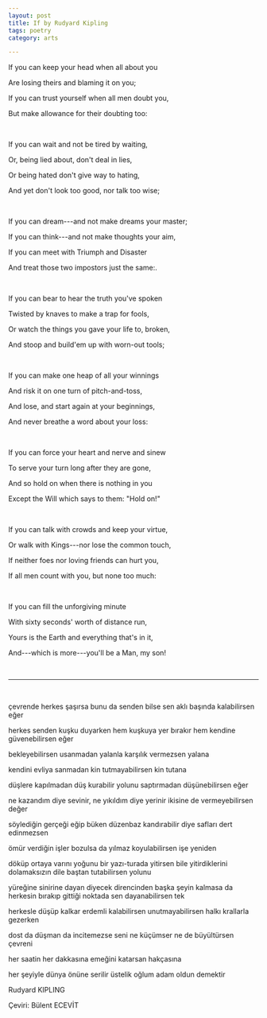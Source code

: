 ```yaml
---
layout: post
title: If by Rudyard Kipling 
tags: poetry
category: arts

--- 
```



If you can keep your head when all about you

Are losing theirs and blaming it on you; 

If you can trust yourself when all men doubt you, 

But make allowance for their doubting too: 

<br>

If you can wait and not be tired by waiting, 

Or, being lied about, don't deal in lies, 

Or being hated don't give way to hating, 

And yet don't look too good, nor talk too wise; 

<br>

If you can dream---and not make dreams your master; 

If you can think---and not make thoughts your aim, 

If you can meet with Triumph and Disaster

And treat those two impostors just the same:. 

<br>

If you can bear to hear the truth you've spoken

Twisted by knaves to make a trap for fools, 

Or watch the things you gave your life to, broken, 

And stoop and build'em up with worn-out tools; 

<br>

If you can make one heap of all your winnings

And risk it on one turn of pitch-and-toss, 

And lose, and start again at your beginnings, 

And never breathe a word about your loss: 

<br>

If you can force your heart and nerve and sinew

To serve your turn long after they are gone, 

And so hold on when there is nothing in you

Except the Will which says to them: "Hold on!" 

<br>

If you can talk with crowds and keep your virtue, 

Or walk with Kings---nor lose the common touch, 

If neither foes nor loving friends can hurt you, 

If all men count with you, but none too much: 

<br>

If you can fill the unforgiving minute

With sixty seconds' worth of distance run, 

Yours is the Earth and everything that's in it, 

And---which is more---you'll be a Man, my son! 



<br>

--- 

<br>

çevrende herkes şaşırsa bunu da senden bilse
sen aklı başında kalabilirsen eğer

herkes senden kuşku duyarken hem kuşkuya yer bırakır
hem kendine güvenebilirsen eğer

bekleyebilirsen usanmadan
yalanla karşılık vermezsen yalana

kendini evliya sanmadan
kin tutmayabilirsen kin tutana

düşlere kapılmadan düş kurabilir
yolunu saptırmadan düşünebilirsen eğer

ne kazandım diye sevinir, ne yıkıldım diye yerinir
ikisine de vermeyebilirsen değer

söylediğin gerçeği eğip büken düzenbaz
kandırabilir diye safları dert edinmezsen

ömür verdiğin işler bozulsa da yılmaz
koyulabilirsen işe yeniden

döküp ortaya varını yoğunu
bir yazı-turada yitirsen bile
yitirdiklerini dolamaksızın dile
baştan tutabilirsen yolunu

yüreğine sinirine dayan diyecek
direncinden başka şeyin kalmasa da
herkesin bırakıp gittiği noktada
sen dayanabilirsen tek

herkesle düşüp kalkar erdemli kalabilirsen
unutmayabilirsen halkı krallarla gezerken

dost da düşman da incitemezse seni
ne küçümser ne de büyültürsen çevreni

her saatin her dakkasına
emeğini katarsan hakçasına

her şeyiyle dünya önüne serilir
üstelik oğlum adam oldun demektir


Rudyard KIPLING

Çeviri: 
Bülent ECEVİT


